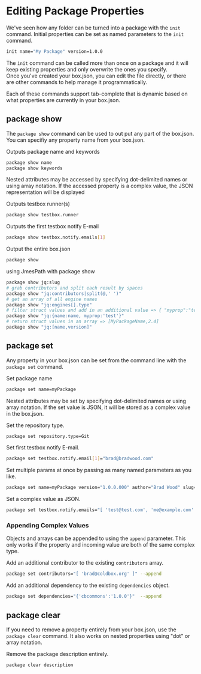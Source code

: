 # Editing Package Properties

We've seen how any folder can be turned into a package with the `init` command. Initial properties can be set as named parameters to the `init` command.

```bash
init name="My Package" version=1.0.0
```

The `init` command can be called more than once on a package and it will keep existing properties and only overwrite the ones you specify.  
Once you've created your box.json, you can edit the file directly, or there are other commands to help manage it programmatically.

Each of these commands support tab-complete that is dynamic based on what properties are currently in your box.json.

## package show

The `package show` command can be used to out put any part of the box.json. You can specifiy any property name from your box.json.

Outputs package name and keywords

```bash
package show name
package show keywords
```

Nested attributes may be accessed by specifying dot-delimited names or using array notation. If the accessed property is a complex value, the JSON representation will be displayed

Outputs testbox runner\(s\)

```bash
package show testbox.runner
```

Outputs the first testbox notify E-mail

```bash
package show testbox.notify.emails[1]
```

Output the entire box.json

```bash
package show
```

using JmesPath with package show

```bash
package show jq:slug
# grab contributors and split each result by spaces
package show "jq:contributors|split(@,' ')" 
# get an array of all engine names
package show "jq:engines[].type"
# filter struct values and add in an additional value => { "myprop":"test", "name":"MyPackageName" }
package show "jq:{name:name, myprop:'test'}"
# return struct values in an array => [MyPackageName,2.4]
package show "jq:[name,version]"
```

## package set

Any property in your box.json can be set from the command line with the `package set` command.

Set package name

```bash
package set name=myPackage
```

Nested attributes may be set by specifying dot-delimited names or using array notation. If the set value is JSON, it will be stored as a complex value in the box.json.

Set the repository type.

```bash
package set repository.type=Git
```

Set first testbox notify E-mail.

```bash
package set testbox.notify.email[1]="brad@bradwood.com"
```

Set multiple params at once by passing as many named parameters as you like.

```bash
package set name=myPackage version="1.0.0.000" author="Brad Wood" slug="foo"
```

Set a complex value as JSON.

```bash
package set testbox.notify.emails="[ 'test@test.com', 'me@example.com' ]"
```

### Appending Complex Values

Objects and arrays can be appended to using the `append` parameter. This only works if the property and incoming value are both of the same complex type.

Add an additional contributor to the existing `contributors` array.

```bash
package set contributors="[ 'brad@coldbox.org' ]" --append
```

Add an additional dependency to the existing `dependencies` object.

```bash
package set dependencies="{'cbcommons':'1.0.0'}"  --append
```

## package clear

If you need to remove a property entirely from your box.json, use the `package clear` command. It also works on nested properties using "dot" or array notation.

Remove the package description entirely.

```bash
package clear description
```

